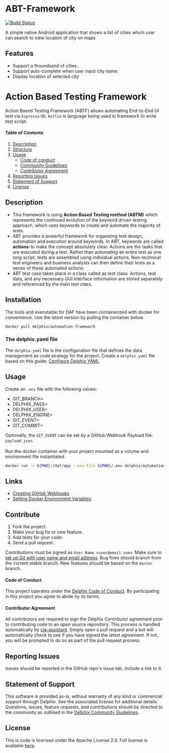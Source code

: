 # ABT-Framework

[![Build Status](https://travis-ci.org/joemccann/dillinger.svg?branch=master)](https://travis-ci.org/joemccann/dillinger)

A simple native Android application that shows a list of cities which user can search to view location of city on maps
## Features
- Support a thoundsand of cities.
- Support auto-complete when user input city name.
- Display location of selected city

# Action Based Testing Framework
Action Based Testing Framework (ABTF) allows automating End-to-End UI test via `Espresso` lib. `Kotlin` is language being used in framework to write test script.

#### Table of Contents
1.  [Description](#description)
2.  [Structure](#installation)
3.  [Usage](#usage)
    *   [Code of conduct](#code-of-conduct)
    *   [Community Guidelines](#community-guidelines)
    *   [Contributor Agreement](#contributor-agreement)
6.  [Reporting Issues](#reporting-issues)
7.  [Statement of Support](#statement-of-support)
8.  [License](#license)

## <a id="description"></a>Description

- This framework is using **Action Based Testing method (ABTM)** which represents the continued evolution of the keyword driven testing approach, which uses keywords to create and automate the majority of tests.
- ABT provides a powerful framework for organizing test design, automation and execution around keywords. In ABT, keywords are called **actions**-to make the concept absolutely clear. Actions are the tasks that are executed during a test. Rather than automating an entire test as one long script, tests are assembled using individual actions. Non-technical test engineers and business analysts can then define their tests as a series of these automated actions.
- ABT test case takes place in a class called as test class. Actions, test data, and any necessary GUI interface information are stored separately and referenced by the main test class.


## <a id="installation"></a>Installation

The tools and executable for DAF have been containerized with docker for convenience. Use the latest version by pulling the container below.

```bash
docker pull delphix/automation-framework
```
### <a id="delphix-yaml"></a>The delphix.yaml file

The `delphix.yaml` file is the configuration file that defines the data management as code strategy for the project. Create a `delphix.yaml` file based on this guide: [Configure Delphix YAML](./configure-delphix-yaml.md)

## <a id="usage"></a>Usage

Create an `.env` file with the following values:
*   GIT_BRANCH=
*   DELPHIX_PASS=
*   DELPHIX_USER=
*   DELPHIX_ENGINE=
*   GIT_EVENT=
*   GIT_COMMIT=

Optionally, the `GIT_EVENT` can be set by a GitHub Webhook Payload file: `payload.json`.<br /><br />
Run the docker container with your project mounted as a volume and environment file instantiated.

```bash
docker run -v ${PWD}:/daf/app --env-file ${PWD}/.env delphix/automation-framework
```

## <a id="links"></a>Links

*   [Creating GitHub Webhooks](https://developer.github.com/webhooks/creating/)
*   [Setting Docker Environment Variables](https://docs.docker.com/engine/reference/commandline/run/#set-environment-variables--e---env---env-file)

## <a id="contribute"></a>Contribute

1.  Fork the project.
2.  Make your bug fix or new feature.
3.  Add tests for your code.
4.  Send a pull request.

Contributions must be signed as `User Name <user@email.com>`. Make sure to [set up Git with user name and email address](https://git-scm.com/book/en/v2/Getting-Started-First-Time-Git-Setup). Bug fixes should branch from the current stable branch. New features should be based on the `master` branch.

#### <a id="code-of-conduct"></a>Code of Conduct

This project operates under the [Delphix Code of Conduct](https://delphix.github.io/code-of-conduct.html). By participating in this project you agree to abide by its terms.

#### <a id="contributor-agreement"></a>Contributor Agreement

All contributors are required to sign the Delphix Contributor agreement prior to contributing code to an open source repository. This process is handled automatically by [cla-assistant](https://cla-assistant.io/). Simply open a pull request and a bot will automatically check to see if you have signed the latest agreement. If not, you will be prompted to do so as part of the pull request process.


## <a id="reporting_issues"></a>Reporting Issues

Issues should be reported in the GitHub repo's issue tab. Include a link to it.

## <a id="statement-of-support"></a>Statement of Support

This software is provided as-is, without warranty of any kind or commercial support through Delphix. See the associated license for additional details. Questions, issues, feature requests, and contributions should be directed to the community as outlined in the [Delphix Community Guidelines](https://delphix.github.io/community-guidelines.html).

## <a id="license"></a>License

This is code is licensed under the Apache License 2.0. Full license is available [here](./LICENSE).
